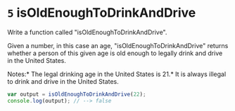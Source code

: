 # `5` isOldEnoughToDrinkAndDrive 

 Write a function called "isOldEnoughToDrinkAndDrive".

Given a number, in this case an age, "isOldEnoughToDrinkAndDrive" returns whether a person of this given age is old enough to legally drink and drive in the United States.

Notes:* The legal drinking age in the United States is 21.* It is always illegal to drink and drive in the United States.



```js
var output = isOldEnoughToDrinkAndDrive(22);
console.log(output); // --> false
```
